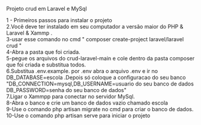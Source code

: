  

Projeto crud em Laravel e MySql

1 - Primeiros passos para instalar o projeto <br/>
2.Você deve ter instalado em seu computador a versão maior do PHP & Laravel & Xammp .<br/>
3-usar esse comando no cmd " composer create-project laravel/laravel crud "<br/>
4-Abra a pasta que foi criada.<br/>
5-pegue os arquivos do crud-laravel-main e cole dentro da pasta composer que foi criada e substitua todos.<br/>
6.Substitua .env.example. por .env abra o arquivo .env e ir no DB_DATABASE=escola .Depois só coloque a configuracao do seu banco "DB_CONNECTION=mysql,DB_USERNAME=usuario do seu banco de dados
DB_PASSWORD=senha do seu banco de dados" <br/>
7.Ligar o Xammpp para conectar no servidor MySql.<br/>
8-Abra o banco e crie um banco de dados vazio chamado escola <br/>
9-Use o comando php artisan migrate no cmd para criar o banco de dados.<br/>
10-Use o comando php artisan serve para iniciar o projeto <br/>

 
